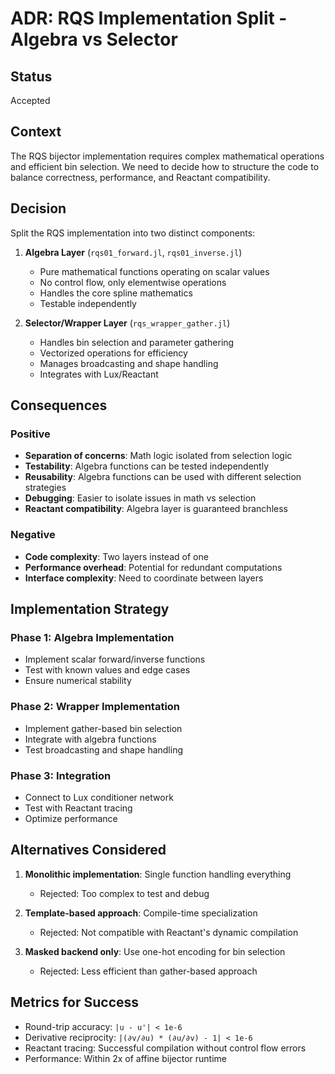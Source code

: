 # ADR: RQS Implementation Split - Algebra vs Selector

## Status
Accepted

## Context
The RQS bijector implementation requires complex mathematical operations and efficient bin selection. We need to decide how to structure the code to balance correctness, performance, and Reactant compatibility.

## Decision
Split the RQS implementation into two distinct components:

1. **Algebra Layer** (`rqs01_forward.jl`, `rqs01_inverse.jl`)
   - Pure mathematical functions operating on scalar values
   - No control flow, only elementwise operations
   - Handles the core spline mathematics
   - Testable independently

2. **Selector/Wrapper Layer** (`rqs_wrapper_gather.jl`)
   - Handles bin selection and parameter gathering
   - Vectorized operations for efficiency
   - Manages broadcasting and shape handling
   - Integrates with Lux/Reactant

## Consequences

### Positive
- **Separation of concerns**: Math logic isolated from selection logic
- **Testability**: Algebra functions can be tested independently
- **Reusability**: Algebra functions can be used with different selection strategies
- **Debugging**: Easier to isolate issues in math vs selection
- **Reactant compatibility**: Algebra layer is guaranteed branchless

### Negative
- **Code complexity**: Two layers instead of one
- **Performance overhead**: Potential for redundant computations
- **Interface complexity**: Need to coordinate between layers

## Implementation Strategy

### Phase 1: Algebra Implementation
- Implement scalar forward/inverse functions
- Test with known values and edge cases
- Ensure numerical stability

### Phase 2: Wrapper Implementation  
- Implement gather-based bin selection
- Integrate with algebra functions
- Test broadcasting and shape handling

### Phase 3: Integration
- Connect to Lux conditioner network
- Test with Reactant tracing
- Optimize performance

## Alternatives Considered

1. **Monolithic implementation**: Single function handling everything
   - Rejected: Too complex to test and debug

2. **Template-based approach**: Compile-time specialization
   - Rejected: Not compatible with Reactant's dynamic compilation

3. **Masked backend only**: Use one-hot encoding for bin selection
   - Rejected: Less efficient than gather-based approach

## Metrics for Success
- Round-trip accuracy: `|u - u'| < 1e-6`
- Derivative reciprocity: `|(∂v/∂u) * (∂u/∂v) - 1| < 1e-6`
- Reactant tracing: Successful compilation without control flow errors
- Performance: Within 2x of affine bijector runtime 
